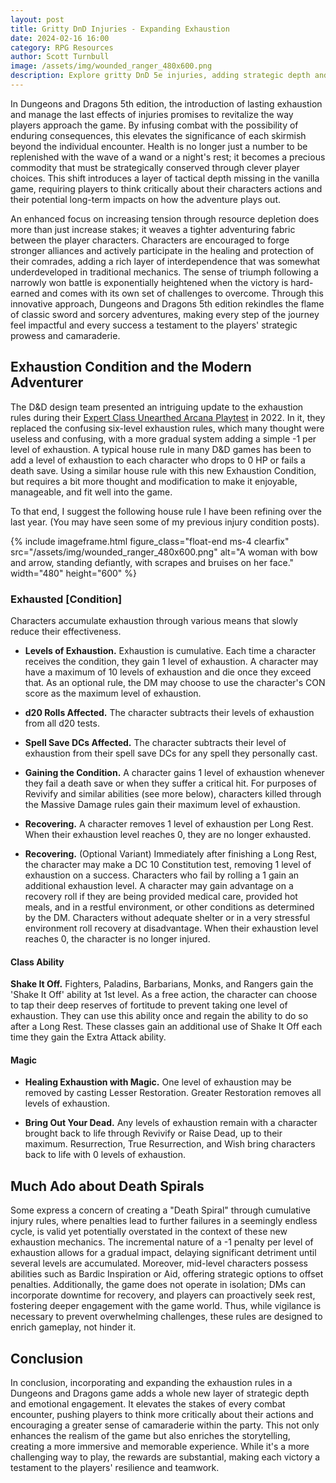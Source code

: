 ```yaml
---
layout: post
title: Gritty DnD Injuries - Expanding Exhaustion
date: 2024-02-16 16:00
category: RPG Resources
author: Scott Turnbull
image: /assets/img/wounded_ranger_480x600.png
description: Explore gritty DnD 5e injuries, adding strategic depth and encouraging camaraderie without spiraling into defeat.
---
```

In Dungeons and Dragons 5th edition, the introduction of lasting exhaustion and manage the last effects of injuries promises to revitalize the way players approach the game. By infusing combat with the possibility of enduring consequences, this elevates the significance of each skirmish beyond the individual encounter. Health is no longer just a number to be replenished with the wave of a wand or a night's rest; it becomes a precious commodity that must be strategically conserved through clever player choices. This shift introduces a layer of tactical depth missing in the vanilla game, requiring players to think critically about their characters actions and their potential long-term impacts on how the adventure plays out.

An enhanced focus on increasing tension through resource depletion does more than just increase stakes; it weaves a tighter adventuring fabric between the player characters. Characters are encouraged to forge stronger alliances and actively participate in the healing and protection of their comrades, adding a rich layer of interdependence that was somewhat underdeveloped in traditional mechanics. The sense of triumph following a narrowly won battle is exponentially heightened when the victory is hard-earned and comes with its own set of challenges to overcome. Through this innovative approach, Dungeons and Dragons 5th edition rekindles the flame of classic sword and sorcery adventures, making every step of the journey feel impactful and every success a testament to the players' strategic prowess and camaraderie.

## Exhaustion Condition and the Modern Adventurer

The D&D design team presented an intriguing update to the exhaustion rules during their [Expert Class Unearthed Arcana Playtest](https://media.dndbeyond.com/compendium-images/one-dnd/expert-classes/kpx0MvyfBGHe0XKk/UA2022-Expert-Classes.pdf) in 2022. In it, they replaced the confusing six-level exhaustion rules, which many thought were useless and confusing, with a more gradual system adding a simple -1 per level of exhaustion. A typical house rule in many D&D games has been to add a level of exhaustion to each character who drops to 0 HP or fails a death save. Using a similar house rule with this new Exhaustion Condition, but requires a bit more thought and modification to make it enjoyable, manageable, and fit well into the game.

To that end, I suggest the following house rule I have been refining over the last year. (You may have seen some of my previous injury condition posts).

{% include imageframe.html
  figure_class="float-end ms-4 clearfix"
  src="/assets/img/wounded_ranger_480x600.png"
  alt="A woman with bow and arrow, standing defiantly, with scrapes and bruises on her face."
  width="480" height="600"
 %}

### Exhausted [Condition]

Characters accumulate exhaustion through various means that slowly reduce their effectiveness.

- **Levels of Exhaustion.** Exhaustion is cumulative. Each time a character receives the condition, they gain 1 level of exhaustion. A character may have a maximum of 10 levels of exhaustion and die once they exceed that. As an optional rule, the DM may choose to use the character's CON score as the maximum level of exhaustion.

- **d20 Rolls Affected.** The character subtracts their levels of exhaustion from all d20 tests.  

- **Spell Save DCs Affected.** The character subtracts their level of exhaustion from their spell save DCs for any spell they personally cast.

- **Gaining the Condition.** A character gains 1 level of exhaustion whenever they fail a death save or when they suffer a critical hit. For purposes of Revivify and similar abilities (see more below), characters killed through the Massive Damage rules gain their maximum level of exhaustion.

- **Recovering.** A character removes 1 level of exhaustion per Long Rest. When their exhaustion level reaches 0, they are no longer exhausted.

- **Recovering.** (Optional Variant) Immediately after finishing a Long Rest, the character may make a DC 10 Constitution test, removing 1 level of exhaustion on a success. Characters who fail by rolling a 1 gain an additional exhaustion level. A character may gain advantage on a recovery roll if they are being provided medical care, provided hot meals, and in a restful environment, or other conditions as determined by the DM. Characters without adequate shelter or in a very stressful environment roll recovery at disadvantage. When their exhaustion level reaches 0, the character is no longer injured.

#### Class Ability 

**Shake It Off.** Fighters, Paladins, Barbarians, Monks, and Rangers gain the 'Shake It Off' ability at 1st level. As a free action, the character can choose to tap their deep reserves of fortitude to prevent taking one level of exhaustion. They can use this ability once and regain the ability to do so after a Long Rest. These classes gain an additional use of Shake It Off each time they gain the Extra Attack ability.

#### Magic

- **Healing Exhaustion with Magic.** One level of exhaustion may be removed by casting Lesser Restoration. Greater Restoration removes all levels of exhaustion.

- **Bring Out Your Dead.** Any levels of exhaustion remain with a character brought back to life through Revivify or Raise Dead, up to their maximum. Resurrection, True Resurrection, and Wish bring characters back to life with 0 levels of exhaustion.

## Much Ado about Death Spirals

Some express a concern of creating a "Death Spiral" through cumulative injury rules, where penalties lead to further failures in a seemingly endless cycle, is valid yet potentially overstated in the context of these new exhaustion mechanics. The incremental nature of a -1 penalty per level of exhaustion allows for a gradual impact, delaying significant detriment until several levels are accumulated. Moreover, mid-level characters possess abilities such as Bardic Inspiration or Aid, offering strategic options to offset penalties. Additionally, the game does not operate in isolation; DMs can incorporate downtime for recovery, and players can proactively seek rest, fostering deeper engagement with the game world. Thus, while vigilance is necessary to prevent overwhelming challenges, these rules are designed to enrich gameplay, not hinder it.

## Conclusion

In conclusion, incorporating and expanding the exhaustion rules in a Dungeons and Dragons game adds a whole new layer of strategic depth and emotional engagement. It elevates the stakes of every combat encounter, pushing players to think more critically about their actions and encouraging a greater sense of camaraderie within the party. This not only enhances the realism of the game but also enriches the storytelling, creating a more immersive and memorable experience. While it's a more challenging way to play, the rewards are substantial, making each victory a testament to the players' resilience and teamwork.